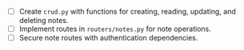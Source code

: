 - [ ] Create `crud.py` with functions for creating, reading, updating, and deleting notes.
- [ ] Implement routes in `routers/notes.py` for note operations.
- [ ] Secure note routes with authentication dependencies.